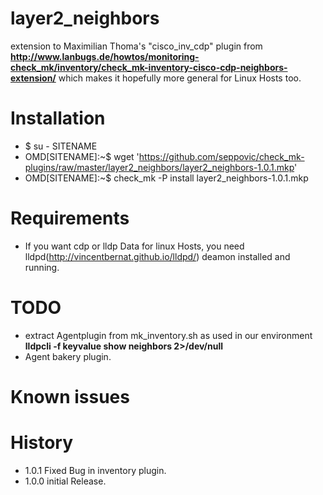 # layer2_neighbors
extension to Maximilian Thoma's "cisco_inv_cdp" plugin from **http://www.lanbugs.de/howtos/monitoring-check_mk/inventory/check_mk-inventory-cisco-cdp-neighbors-extension/** which makes it hopefully more general for Linux Hosts too.
# Installation
* $ su - SITENAME
* OMD[SITENAME]:~$ wget 'https://github.com/seppovic/check_mk-plugins/raw/master/layer2_neighbors/layer2_neighbors-1.0.1.mkp'
* OMD[SITENAME]:~$ check_mk -P install layer2_neighbors-1.0.1.mkp

# Requirements
* If you want cdp or lldp Data for linux Hosts, you need lldpd(http://vincentbernat.github.io/lldpd/) deamon installed and running.

# TODO
* extract Agentplugin from mk_inventory.sh as used in our environment **lldpcli -f keyvalue show neighbors 2>/dev/null**
* Agent bakery plugin.

# Known issues

# History
* 1.0.1 Fixed Bug in inventory plugin.
* 1.0.0 initial Release.

